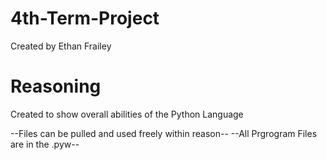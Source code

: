 # 4th-Term-Project
Created by Ethan Frailey

# Reasoning
Created to show overall abilities of the Python Language

--Files can be pulled and used freely within reason--
--All Prgrogram Files are in the .pyw--
